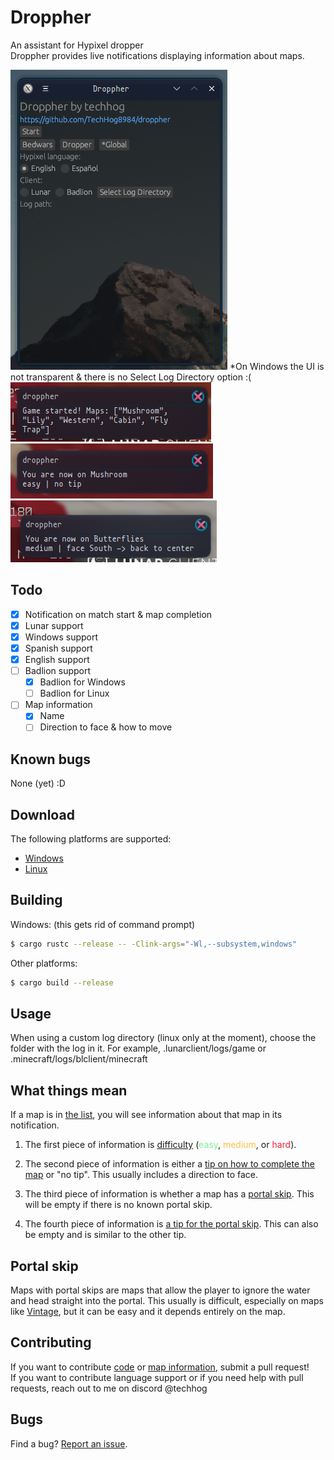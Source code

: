 # Droppher

An assistant for Hypixel dropper
<br>
Droppher provides live notifications displaying information about maps.

![](assets/image1.png)
*On Windows the UI is not transparent & there is no Select Log Directory option :(
<br>
![](assets/image2.png)
<br>
![](assets/image3.png)
![](assets/image4.png)

## Todo

- [x] Notification on match start & map completion
- [x] Lunar support
- [x] Windows support
- [x] Spanish support
- [x] English support
- [ ] Badlion support
    - [x] Badlion for Windows
    - [ ] Badlion for Linux
- [ ] Map information
    - [x] Name
    - [ ] Direction to face & how to move

## Known bugs

None (yet) :D

## Download

The following platforms are supported:
<br>
- [Windows](https://github.com/TechHog8984/droppher/releases/latest/download/droppher.exe)
- [Linux](https://github.com/TechHog8984/droppher/releases/latest/download/droppher)

## Building

Windows: (this gets rid of command prompt)
```sh
$ cargo rustc --release -- -Clink-args="-Wl,--subsystem,windows"
```

Other platforms:
```sh
$ cargo build --release
```

## Usage

When using a custom log directory (linux only at the moment), choose the folder with the log in it. For example, .lunarclient/logs/game or .minecraft/logs/blclient/minecraft

## What things mean

If a map is in [the list](assets/map_information.json), you will see information about that map in its notification.

1. The first piece of information is <ins>difficulty</ins> (<span style="color:#80ed99">easy</span>, <span style="color:#fcbf49">medium</span>, or <span style="color:#ef233c">hard</span>).

2. The second piece of information is either a <ins>tip on how to complete the map</ins> or "no tip". This usually includes a direction to face.

3. The third piece of information is whether a map has a <ins>[portal skip](#portal-skip)</ins>. This will be empty if there is no known portal skip.

4. The fourth piece of information is <ins>a tip for the portal skip</ins>. This can also be empty and is similar to the other tip.

## Portal skip

Maps with portal skips are maps that allow the player to ignore the water and head straight into the portal. This usually is difficult, especially on maps like <ins>Vintage</ins>, but it can be easy and it depends entirely on the map.

## Contributing

If you want to contribute [code](src/main.rs) or [map information](assets/map_information.json), submit a pull request!
<br>
If you want to contribute language support or if you need help with pull requests, reach out to me on discord @techhog

## Bugs

Find a bug? [Report an issue](https://github.com/TechHog8984/droppher/issues/new/choose).